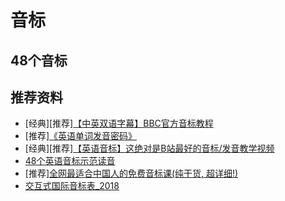 # 音标

## 48个音标

## 推荐资料

* [经典][推荐][【中英双语字幕】BBC官方音标教程](https://www.bilibili.com/video/BV127411n7nj)
* [推荐][《英语单词发音密码》](http://product.dangdang.com/24167524.html)
* [经典][推荐][【英语音标】这绝对是B站最好的音标/发音教学视频](https://www.bilibili.com/video/BV1J54y1m7fM)
* [48个英语音标示范读音](https://www.bilibili.com/video/BV1y4411e7wm)
* [推荐][全网最适合中国人的免费音标课(纯干货, 超详细!)](https://www.bilibili.com/video/BV1iV411z7Nj)
* [交互式国际音标表_2018](https://www.internationalphoneticassociation.org/IPAcharts/inter_chart_2018/IPA_2018.html)
